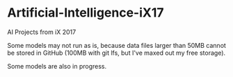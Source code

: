 # Artificial-Intelligence-iX17
AI Projects from iX 2017

Some models may not run as is, because data files larger than 50MB cannot be stored in GitHub (100MB with git lfs, but I've maxed out my free storage). 

Some models are also in progress.
